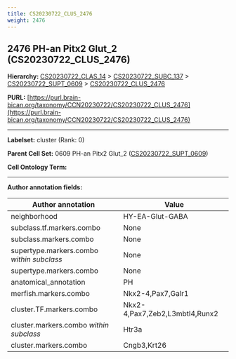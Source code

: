 ```yaml
---
title: CS20230722_CLUS_2476
weight: 2476
---
```

## 2476 PH-an Pitx2 Glut_2 (CS20230722_CLUS_2476)
<b>Hierarchy: </b>
[CS20230722_CLAS_14](../CS20230722_CLAS_14) >
[CS20230722_SUBC_137](../CS20230722_SUBC_137) >
[CS20230722_SUPT_0609](../CS20230722_SUPT_0609) >
[CS20230722_CLUS_2476](../CS20230722_CLUS_2476)

**PURL:** [https://purl.brain-bican.org/taxonomy/CCN20230722/CS20230722_CLUS_2476](https://purl.brain-bican.org/taxonomy/CCN20230722/CS20230722_CLUS_2476)

---


**Labelset:** cluster (Rank: 0)

**Parent Cell Set:** 0609 PH-an Pitx2 Glut_2 ([CS20230722_SUPT_0609](../CS20230722_SUPT_0609))



**Cell Ontology Term:** 

[MARKER GENES.]: #


---

[TRANSFERRED ANNOTATIONS.]: #


[AUTHOR ANNOTATION FIELDS.]: #


**Author annotation fields:**

| Author annotation | Value |
|-------------------|-------|
|neighborhood|HY-EA-Glut-GABA|
|subclass.tf.markers.combo|None|
|subclass.markers.combo|None|
|supertype.markers.combo _within subclass_|None|
|supertype.markers.combo|None|
|anatomical_annotation|PH|
|merfish.markers.combo|Nkx2-4,Pax7,Galr1|
|cluster.TF.markers.combo|Nkx2-4,Pax7,Zeb2,L3mbtl4,Runx2|
|cluster.markers.combo _within subclass_|Htr3a|
|cluster.markers.combo|Cngb3,Krt26|
